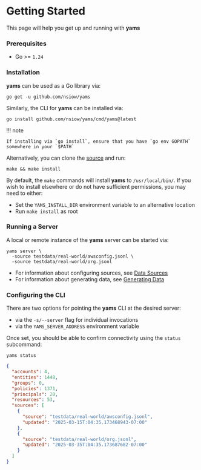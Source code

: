 # Getting Started

This page will help you get up and running with **yams**

### Prerequisites

- Go >= `1.24`

### Installation

**yams** can be used as a Go library via:
```shell
go get -u github.com/nsiow/yams
```

Similarly, the CLI for **yams** can be installed via:
```shell
go install github.com/nsiow/yams/cmd/yams@latest
```

!!! note

    If installing via `go install`, ensure that you have `go env GOPATH` somewhere in your `$PATH`

Alternatively, you can clone the [source](https://github.com/nsiow/yams.git) and run:
```
make && make install
```

By default, the `make` commands will install **yams** to `/usr/local/bin/`. If you wish to install
elsewhere or do not have sufficient permissions, you may need to either:

- Set the `YAMS_INSTALL_DIR` environment variable to an alternative location
- Run `make install` as root

### Running a Server

A local or remote instance of the **yams** server can be started via:
```shell
yams server \
  -source testdata/real-world/awsconfig.jsonl \
  -source testdata/real-world/org.jsonl
```

- For information about configuring sources, see [Data Sources](./data_sources.md)
- For information about generating data, see [Generating Data](./generating_data.md)

### Configuring the CLI

There are two options for pointing the **yams** CLI at the desired server:

- via the `-s/--server` flag for individual invocations
- via the `YAMS_SERVER_ADDRESS` environment variable

Once set, you should be able to confirm connectivity using the `status` subcommand:
```shell
yams status
```
```json
{
  "accounts": 4,
  "entities": 1448,
  "groups": 0,
  "policies": 1371,
  "principals": 20,
  "resources": 53,
  "sources": [
    {
      "source": "testdata/real-world/awsconfig.jsonl",
      "updated": "2025-03-15T:04:35.173468943-07:00"
    },
    {
      "source": "testdata/real-world/org.jsonl",
      "updated": "2025-03-35T:04:35.173687682-07:00"
    }
  ]
}
```
